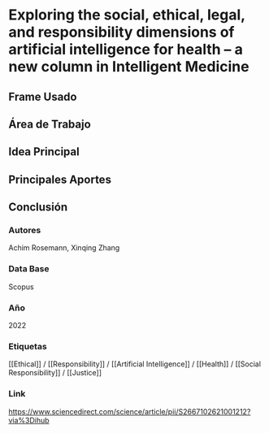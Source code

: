 # Exploring the social, ethical, legal, and responsibility dimensions of artificial intelligence for health – a new column in Intelligent Medicine

## Frame Usado
## Área de Trabajo
## Idea Principal
## Principales Aportes
## Conclusión

### Autores
Achim Rosemann, Xinqing Zhang
### Data Base
Scopus
### Año
2022
### Etiquetas
[[Ethical]] / [[Responsibility]] / [[Artificial Intelligence]] / [[Health]] / [[Social Responsibility]] / [[Justice]]
### Link
https://www.sciencedirect.com/science/article/pii/S2667102621001212?via%3Dihub




